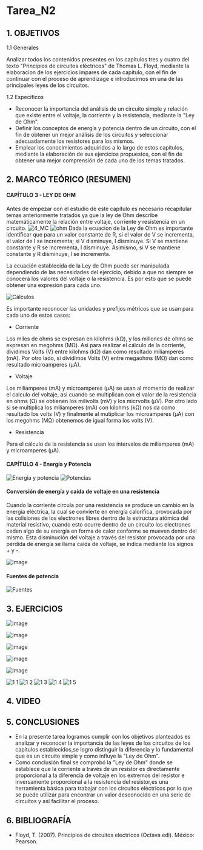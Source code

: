 # Tarea_N2
## 1. OBJETIVOS

   1.1 Generales
    
Analizar todos los contenidos presentes en los capítulos tres y cuatro del texto "Principios de circuitos eléctricos" de Thomas L. Floyd, mediante la elaboracion de los ejercicios impares de cada capitulo, con el fin de continuar con el proceso de aprendizage e introducirnos en una de las principales leyes de los circuitos.

   1.2 Especificos

* Reconocer la importancia del análisis de un circuito simple y relación que existe entre el voltaje, la corriente y la resistencia, mediante la "Ley de Ohm".
* Definir los conceptos de energía y potencia dentro de un circuito, con el fin de obtener un mejor análisis de los circuitos y seleccionar adecuadamente los resistores para los mismos.
* Emplear los conocimientos adquiridos a lo largo de estos capítulos, mediante la elaboración de sus ejercicios propuestos, con el fin de obtener una mejor comprensión de cada uno de los temas tratados.

## 2. MARCO TEÓRICO (RESUMEN)
#### CAPÍTULO 3 - LEY DE OHM
Antes de empezar con el estudio de este capítulo es necesario recapitular temas anteriormente tratados ya que la ley de Ohm describe matemáticamente la relación entre voltaje, corriente y resistencia en un circuito. 
![4_MC](https://user-images.githubusercontent.com/93666408/140944564-f14ee70b-7987-4f70-ab31-3ba2dfa752d5.jpeg)
![ohm](https://user-images.githubusercontent.com/93681159/141723712-80a1f328-2347-4696-b0da-da0f7b48ff51.jpeg)
Dada la ecuacion de la Ley de Ohm es importante identificar que para un valor constante de R, si el valor de V se incrementa, el valor de I se incrementa; si V disminuye, I disminuye. Si V se mantiene constante y R se incrementa, I disminuye. Asimismo, si V se mantiene constante y R disminuye, I se incrementa.

La ecuación establecida de la Ley de Ohm puede ser manipulada dependiendo de las necesidades del ejercicio, debido a que no siempre se conocerá los valores del voltaje o la resistencia. Es por esto que se puede obtener una expresión para cada uno. 

![Cálculos](https://user-images.githubusercontent.com/93681159/141815108-1eb55eee-c582-4673-adf3-52b860297c11.jpeg)

Es importante reconocer las unidades y prefijos métricos que se usan para cada uno de estos casos:
* Corriente

Los miles de ohms se expresan en kilohms (kΩ), y los millones de ohms se expresan en megohms (MΩ). Asi para realizar el cálculo de la corriente, dividimos Volts (V) entre kilohms (kΩ) dan como resultado miliamperes (mA). Por otro lado, si dividimos Volts (V) entre megaohms (MΩ) dan como resultado microamperes (μA).

* Voltaje

Los miliamperes (mA) y microamperes (μA) se usan al momento de realizar el calculo del voltaje, asi cuando se multiplican con el valor de la resistencia en ohms (Ω) se obtienen los milivolts (mV) y los micrvolts (μV). Por otro lado si se multiplica los miliamperes (mA) con kilohms (kΩ) nos da como resultado los volts (V) y finalmente al mutiplicar los microamperes (μA) con los megohms (MΩ) obtenemos de igual forma los volts (V).

* Resistencia

Para el cálculo de la resistencia se usan los intervalos de miliamperes (mA) y microamperes (μA).

#### CAPÍTULO 4 - Energía y Potencia
![Energia y potencia](https://user-images.githubusercontent.com/93681159/142125274-672418e5-64b3-4b83-a693-8e0364fd1678.jpg)
![Potencias](https://user-images.githubusercontent.com/93681159/142136338-618023f9-f82e-44b3-9c7b-ead39f0345e3.jpeg)
####  Conversión de energía y caída de voltaje en una resistencia
Cuando la corriente circula por una resistencia se produce un cambio en la energía eléctrica, la cual se convierte en energía calorífica, provocada por las colisiones de los electrones libres dentro de la estructura atómica del material resistivo, cuando esto ocurre dentro de un circuito los electrones ceden algo de su energía en forma de calor conforme se mueven dentro del mismo. Esta disminución del voltaje a través del resistor provocada por una pérdida de energía se llama
caída de voltaje, se indica mediante los signos + y  -.

![image](https://user-images.githubusercontent.com/93681159/142206336-5f3aa3b0-6fba-4e7d-9685-88741e19401d.png)

#### Fuentes de potencia

![Fuentes](https://user-images.githubusercontent.com/93681159/142214315-0f004ee3-0ae8-4c1d-b0a1-b4fe03f07461.jpeg)

## 3. EJERCICIOS
![image](https://user-images.githubusercontent.com/116779906/202298603-a55b0726-44d9-430a-b9ff-bfb1fb8d60e4.png)

![image](https://user-images.githubusercontent.com/116779906/202298684-b5310e24-f73a-4401-ba98-7d1a52958e8c.png)

![image](https://user-images.githubusercontent.com/116779906/202298721-50ae9157-0d96-48ec-bf5e-7ad51f7c520c.png)

![image](https://user-images.githubusercontent.com/116779906/202298768-ac075a0f-7305-4d7f-91cb-21fb14bda44b.png)

![image](https://user-images.githubusercontent.com/116779906/202298819-6a4c22f0-0dd2-4c9b-81d8-1be544968a9a.png)

![1 1](https://user-images.githubusercontent.com/93666408/142358359-e35344c0-cd28-415e-ac48-3f70929238fa.PNG)
![1 2](https://user-images.githubusercontent.com/93666408/142358371-380e24d7-819b-465b-b3b0-6f43685b7963.PNG)
![1 3](https://user-images.githubusercontent.com/93666408/142358392-ff16b1c9-c249-4c1b-9401-94012cac16e9.PNG)
![1 4](https://user-images.githubusercontent.com/93666408/142358411-e8b6fe05-be39-42ad-b474-17d0a758e52e.PNG)
![1 5](https://user-images.githubusercontent.com/93666408/142358422-59e7fe5c-aaf8-4f67-bfc2-de8810124355.PNG)


## 4. VIDEO



## 5. CONCLUSIONES
* En la presente tarea logramos cumplir con los objetivos planteados  es analizar y reconocer la importancia de las leyes de los circuitos de los capitulos establecidos,se logro distinguir  la diferencia y lo fundamental que es un circuito simple y como influye la "Ley de Ohm".
*  Como conclusión final se comprobó la "Ley de Ohm" donde se establece que la corriente a través de un resistor es directamente proporcional a la diferencia de voltaje en los extremos del resistor e inversamente proporcional a la resistencia del resistor,es una herramienta básica para trabajar con los circuitos eléctricos por lo que se puede utilizar para encontrar un valor desconocido en una serie de circuitos y así facilitar el proceso.  
## 6. BIBLIOGRAFÍA

* Floyd, T. (2007). Principios de circuitos electricos (Octava edi). México: Pearson.
